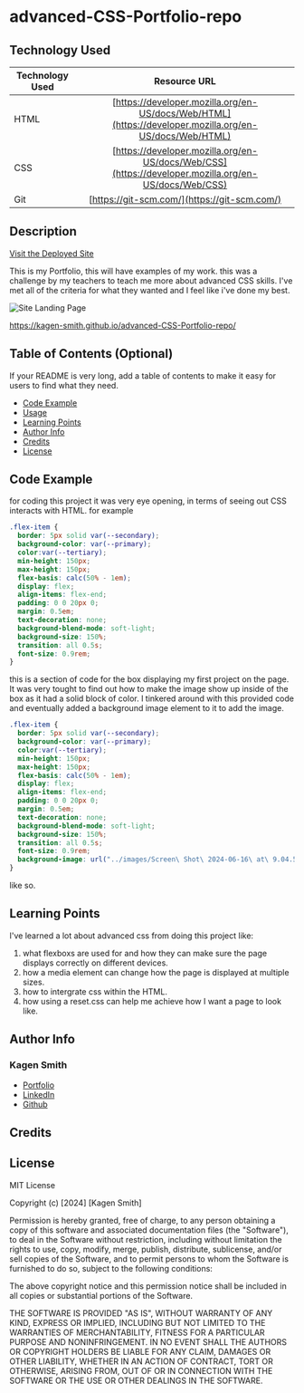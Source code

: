 # advanced-CSS-Portfolio-repo

## Technology Used 

| Technology Used         | Resource URL           | 
| ------------- |:-------------:| 
| HTML    | [https://developer.mozilla.org/en-US/docs/Web/HTML](https://developer.mozilla.org/en-US/docs/Web/HTML) | 
| CSS     | [https://developer.mozilla.org/en-US/docs/Web/CSS](https://developer.mozilla.org/en-US/docs/Web/CSS)      |   
| Git | [https://git-scm.com/](https://git-scm.com/)     |    

## Description 

[Visit the Deployed Site]()

This is my Portfolio, this will have examples of my work. this was a challenge by my teachers to teach me more about advanced CSS skills. I've met all of the criteria for what they wanted and I feel like i've done my best.


![Site Landing Page]()

https://kagen-smith.github.io/advanced-CSS-Portfolio-repo/

## Table of Contents (Optional)

If your README is very long, add a table of contents to make it easy for users to find what they need.

* [Code Example](#code-example)
* [Usage](#usage)
* [Learning Points](#learning-points)
* [Author Info](#author-info)
* [Credits](#credits)
* [License](#license)


## Code Example
for coding this project it was very eye opening, in terms of seeing out CSS interacts with HTML. for example
```css
.flex-item {
  border: 5px solid var(--secondary);
  background-color: var(--primary);
  color:var(--tertiary);
  min-height: 150px;
  max-height: 150px;
  flex-basis: calc(50% - 1em);
  display: flex;
  align-items: flex-end;
  padding: 0 0 20px 0;
  margin: 0.5em;
  text-decoration: none;
  background-blend-mode: soft-light;
  background-size: 150%;
  transition: all 0.5s;
  font-size: 0.9rem;
}
```
this is a section of code for the box displaying my first project on the page. It was very tought to find out how to make the image show up inside of the box as it had a solid block of color. I tinkered around with this provided code and eventually added a background image element to it to add the image.

``` css
.flex-item {
  border: 5px solid var(--secondary);
  background-color: var(--primary);
  color:var(--tertiary);
  min-height: 150px;
  max-height: 150px;
  flex-basis: calc(50% - 1em);
  display: flex;
  align-items: flex-end;
  padding: 0 0 20px 0;
  margin: 0.5em;
  text-decoration: none;
  background-blend-mode: soft-light;
  background-size: 150%;
  transition: all 0.5s;
  font-size: 0.9rem;
  background-image: url("../images/Screen\ Shot\ 2024-06-16\ at\ 9.04.52\ AM.png");
}
```
like so.



## Learning Points 
I've learned a lot about advanced css from doing this project like:
1. what flexboxs are used for and how they can make sure the page displays correctly on different devices.
2. how a media element can change how the page is displayed at multiple sizes.
3. how to intergrate css within the HTML. 
4. how using a reset.css can help me achieve how I want a page to look like. 




## Author Info


### Kagen Smith


* [Portfolio](https://kagen-smith.github.io/advanced-CSS-Portfolio-repo/)
* [LinkedIn](https://www.linkedin.com/in/kagen-smith-4b22261a0/)
* [Github](https://github.com/Kagen-Smith)


## Credits




## License

MIT License

Copyright (c) [2024] [Kagen Smith]

Permission is hereby granted, free of charge, to any person obtaining a copy
of this software and associated documentation files (the "Software"), to deal
in the Software without restriction, including without limitation the rights
to use, copy, modify, merge, publish, distribute, sublicense, and/or sell
copies of the Software, and to permit persons to whom the Software is
furnished to do so, subject to the following conditions:

The above copyright notice and this permission notice shall be included in all
copies or substantial portions of the Software.

THE SOFTWARE IS PROVIDED "AS IS", WITHOUT WARRANTY OF ANY KIND, EXPRESS OR
IMPLIED, INCLUDING BUT NOT LIMITED TO THE WARRANTIES OF MERCHANTABILITY,
FITNESS FOR A PARTICULAR PURPOSE AND NONINFRINGEMENT. IN NO EVENT SHALL THE
AUTHORS OR COPYRIGHT HOLDERS BE LIABLE FOR ANY CLAIM, DAMAGES OR OTHER
LIABILITY, WHETHER IN AN ACTION OF CONTRACT, TORT OR OTHERWISE, ARISING FROM,
OUT OF OR IN CONNECTION WITH THE SOFTWARE OR THE USE OR OTHER DEALINGS IN THE
SOFTWARE.